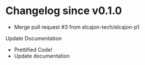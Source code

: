 # Changelog since v0.1.0
- Merge pull request #3 from elcajon-tech/elcajon-p1

Update Documentation 
- Prettified Code! 
- Update documentation 
